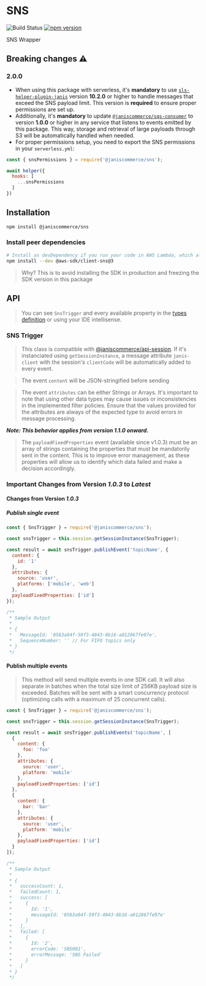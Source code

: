 # SNS

![Build Status](https://github.com/janis-commerce/sns/workflows/Build%20Status/badge.svg)
[![npm version](https://badge.fury.io/js/%40janiscommerce%2Fsns.svg)](https://www.npmjs.com/package/@janiscommerce/sns)

SNS Wrapper

## Breaking changes ⚠️

### 2.0.0
- When using this package with serverless, it's **mandatory** to use [`sls-helper-plugin-janis`](https://www.npmjs.com/package/sls-helper-plugin-janis) version **10.2.0** or higher to handle messages that exceed the SNS payload limit. This version is **required** to ensure proper permissions are set up.
- Additionally, it's **mandatory** to update [`@janiscommerce/sqs-consumer`](https://www.npmjs.com/package/@janiscommerce/sqs-consumer) to version **1.0.0** or higher in any service that listens to events emitted by this package. This way, storage and retrieval of large payloads through S3 will be automatically handled when needed.
- For proper permissions setup, you need to export the SNS permissions in your `serverless.yml`:
```js
const { snsPermissions } = require('@janiscommerce/sns');

await helper({
  hooks: [
    ...snsPermissions
  ]
})
```

## Installation
```sh
npm install @janiscommerce/sns
```

### Install peer dependencies
```sh
# Install as devDependency if you run your code in AWS Lambda, which already includes the SDK
npm install --dev @aws-sdk/client-sns@3
```

> Why? This is to avoid installing the SDK in production and freezing the SDK version in this package

## API

> You can see `SnsTrigger` and every available property in the [types definition](types/sns-trigger.d.ts) or using your IDE intellisense.

### SNS Trigger

> This class is compatible with [@janiscommerce/api-session](https://npmjs.com/@janiscommerce/api-session). If it's instanciated using `getSessionInstance`, a message attribute `janis-client` with the session's `clientCode` will be automatically added to every event.

> The event `content` will be JSON-stringified before sending

> The event `attributes` can be either Strings or Arrays.  It's important to note that using other data types may cause issues or inconsistencies in the implemented filter policies. Ensure that the values provided for the attributes are always of the expected type to avoid errors in message processing.

***Note: This behavior applies from version 1.1.0 onward.***

> The `payloadFixedProperties` event (available since v1.0.3) must be an array of strings containing the properties that must be mandatorily sent in the content. This is to improve error management, as these properties will allow us to identify which data failed and make a decision accordingly.

### Important Changes from Version ***1.0.3*** to ***Latest***

#### Changes from Version ***1.0.3***

##### Publish single event

```js
const { SnsTrigger } = require('@janiscommerce/sns');

const snsTrigger = this.session.getSessionInstance(SnsTrigger);

const result = await snsTrigger.publishEvent('topicName', {
  content: {
    id: '1'
  },
  attributes: {
    source: 'user',
    platforms: ['mobile', 'web']
  },
  payloadFixedProperties: ['id']
});

/**
 * Sample Output
 *
 * {
 *   MessageId: '8563a94f-59f3-4843-8b16-a012867fe97e',
 *   SequenceNumber: '' // For FIFO topics only
 * }
 */
```

#### Publish multiple events

> This method will send multiple events in one SDK call. It will also separate in batches when the total size limit of 256KB payload size is exceeded. Batches will be sent with a smart concurrency protocol (optimizing calls with a maximum of 25 concurrent calls).

```js
const { SnsTrigger } = require('@janiscommerce/sns');

const snsTrigger = this.session.getSessionInstance(SnsTrigger);

const result = await snsTrigger.publishEvents('topicName', [
  {
    content: {
      foo: 'foo'
    },
    attributes: {
      source: 'user',
      platform: 'mobile'
    },
    payloadFixedProperties: ['id']
  },
  {
    content: {
      bar: 'bar'
    },
    attributes: {
      source: 'user',
      platform: 'mobile'
    },
    payloadFixedProperties: ['id']
  }
]);

/**
 * Sample Output
 *
 * {
 *   successCount: 1,
 *   failedCount: 1,
 *   success: [
 *     {
 *       Id: '1',
 *       messageId: '8563a94f-59f3-4843-8b16-a012867fe97e'
 *     }
 *   ],
 *   failed: [
 *     {
 *       Id: '2',
 *       errorCode: 'SNS001',
 *       errorMessage: 'SNS Failed'
 *     }
 *   ]
 * }
 */
```
